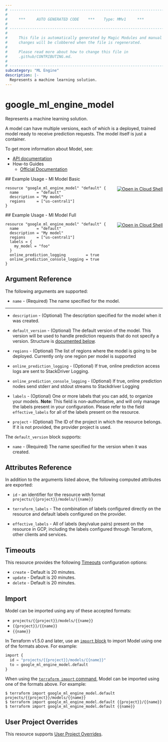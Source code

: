 ```yaml
---
# ----------------------------------------------------------------------------
#
#     ***     AUTO GENERATED CODE    ***    Type: MMv1     ***
#
# ----------------------------------------------------------------------------
#
#     This file is automatically generated by Magic Modules and manual
#     changes will be clobbered when the file is regenerated.
#
#     Please read more about how to change this file in
#     .github/CONTRIBUTING.md.
#
# ----------------------------------------------------------------------------
subcategory: "ML Engine"
description: |-
  Represents a machine learning solution.
---
```


# google_ml_engine_model

Represents a machine learning solution.

A model can have multiple versions, each of which is a deployed, trained model
ready to receive prediction requests. The model itself is just a container.


To get more information about Model, see:

* [API documentation](https://cloud.google.com/ai-platform/prediction/docs/reference/rest/v1/projects.models)
* How-to Guides
    * [Official Documentation](https://cloud.google.com/ai-platform/prediction/docs/deploying-models)

<div class = "oics-button" style="float: right; margin: 0 0 -15px">
  <a href="https://console.cloud.google.com/cloudshell/open?cloudshell_git_repo=https%3A%2F%2Fgithub.com%2Fterraform-google-modules%2Fdocs-examples.git&cloudshell_image=gcr.io%2Fcloudshell-images%2Fcloudshell%3Alatest&cloudshell_print=.%2Fmotd&cloudshell_tutorial=.%2Ftutorial.md&cloudshell_working_dir=ml_model_basic&open_in_editor=main.tf" target="_blank">
    <img alt="Open in Cloud Shell" src="//gstatic.com/cloudssh/images/open-btn.svg" style="max-height: 44px; margin: 32px auto; max-width: 100%;">
  </a>
</div>
## Example Usage - Ml Model Basic


```hcl
resource "google_ml_engine_model" "default" {
  name        = "default"
  description = "My model"
  regions     = ["us-central1"]
}
```
<div class = "oics-button" style="float: right; margin: 0 0 -15px">
  <a href="https://console.cloud.google.com/cloudshell/open?cloudshell_git_repo=https%3A%2F%2Fgithub.com%2Fterraform-google-modules%2Fdocs-examples.git&cloudshell_image=gcr.io%2Fcloudshell-images%2Fcloudshell%3Alatest&cloudshell_print=.%2Fmotd&cloudshell_tutorial=.%2Ftutorial.md&cloudshell_working_dir=ml_model_full&open_in_editor=main.tf" target="_blank">
    <img alt="Open in Cloud Shell" src="//gstatic.com/cloudssh/images/open-btn.svg" style="max-height: 44px; margin: 32px auto; max-width: 100%;">
  </a>
</div>
## Example Usage - Ml Model Full


```hcl
resource "google_ml_engine_model" "default" {
  name        = "default"
  description = "My model"
  regions     = ["us-central1"]
  labels = {
    my_model = "foo"
  }
  online_prediction_logging         = true
  online_prediction_console_logging = true
}
```

## Argument Reference

The following arguments are supported:


* `name` -
  (Required)
  The name specified for the model.


- - -


* `description` -
  (Optional)
  The description specified for the model when it was created.

* `default_version` -
  (Optional)
  The default version of the model. This version will be used to handle
  prediction requests that do not specify a version.
  Structure is [documented below](#nested_default_version).

* `regions` -
  (Optional)
  The list of regions where the model is going to be deployed.
  Currently only one region per model is supported

* `online_prediction_logging` -
  (Optional)
  If true, online prediction access logs are sent to StackDriver Logging.

* `online_prediction_console_logging` -
  (Optional)
  If true, online prediction nodes send stderr and stdout streams to Stackdriver Logging

* `labels` -
  (Optional)
  One or more labels that you can add, to organize your models.
  **Note**: This field is non-authoritative, and will only manage the labels present in your configuration.
  Please refer to the field `effective_labels` for all of the labels present on the resource.

* `project` - (Optional) The ID of the project in which the resource belongs.
    If it is not provided, the provider project is used.


<a name="nested_default_version"></a>The `default_version` block supports:

* `name` -
  (Required)
  The name specified for the version when it was created.


## Attributes Reference

In addition to the arguments listed above, the following computed attributes are exported:

* `id` - an identifier for the resource with format `projects/{{project}}/models/{{name}}`

* `terraform_labels` -
  The combination of labels configured directly on the resource
   and default labels configured on the provider.

* `effective_labels` -
  All of labels (key/value pairs) present on the resource in GCP, including the labels configured through Terraform, other clients and services.


## Timeouts

This resource provides the following
[Timeouts](https://developer.hashicorp.com/terraform/plugin/sdkv2/resources/retries-and-customizable-timeouts) configuration options:

- `create` - Default is 20 minutes.
- `update` - Default is 20 minutes.
- `delete` - Default is 20 minutes.

## Import


Model can be imported using any of these accepted formats:

* `projects/{{project}}/models/{{name}}`
* `{{project}}/{{name}}`
* `{{name}}`


In Terraform v1.5.0 and later, use an [`import` block](https://developer.hashicorp.com/terraform/language/import) to import Model using one of the formats above. For example:

```tf
import {
  id = "projects/{{project}}/models/{{name}}"
  to = google_ml_engine_model.default
}
```

When using the [`terraform import` command](https://developer.hashicorp.com/terraform/cli/commands/import), Model can be imported using one of the formats above. For example:

```
$ terraform import google_ml_engine_model.default projects/{{project}}/models/{{name}}
$ terraform import google_ml_engine_model.default {{project}}/{{name}}
$ terraform import google_ml_engine_model.default {{name}}
```

## User Project Overrides

This resource supports [User Project Overrides](https://registry.terraform.io/providers/hashicorp/google/latest/docs/guides/provider_reference#user_project_override).
